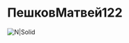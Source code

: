 # ПешковМатвей122
![N|Solid](https://ru.wikipedia.org/wiki/Муссолини,_Бенито#/media/Файл:Duce_Benito_Mussolini.jpg)

